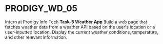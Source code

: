 # PRODIGY_WD_05
Intern at Prodigy Info Tech
**Task-5 Weather App**
Build a web page that fetches weather data from a weather API based on the user's location or a user-inputted location. Display the current weather conditions, temperature, and other relevant information.
